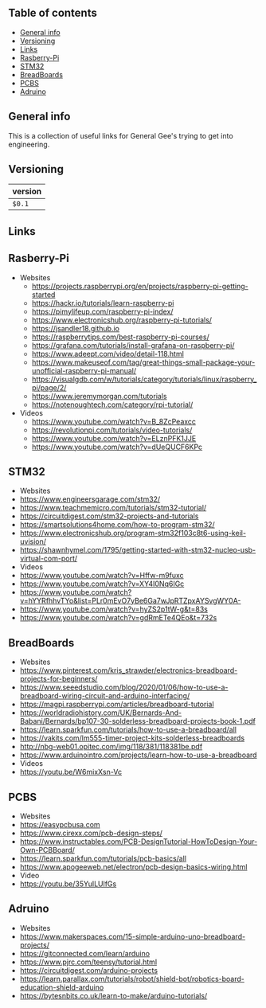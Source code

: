 ## Table of contents
* [General info](#general-info)
* [Versioning](#technologies)
* [Links](#links)
* [Rasberry-Pi](#rasberry-pi)
* [STM32](#stm32)
* [BreadBoards](#breadBoards)
* [PCBS](#pcbs)
* [Adruino](#adruino )


## General info
This is a collection of useful links for General Gee's trying to get into engineering.

## Versioning 
| version |
| :--- | 
| `$0.1` |

## Links
## Rasberry-Pi

* Websites
  * https://projects.raspberrypi.org/en/projects/raspberry-pi-getting-started		
  * https://hackr.io/tutorials/learn-raspberry-pi		
  * https://pimylifeup.com/raspberry-pi-index/		
  * https://www.electronicshub.org/raspberry-pi-tutorials/		
  * https://jsandler18.github.io		
  * https://raspberrytips.com/best-raspberry-pi-courses/		
  * https://grafana.com/tutorials/install-grafana-on-raspberry-pi/		
  * https://www.adeept.com/video/detail-118.html		
  * https://www.makeuseof.com/tag/great-things-small-package-your-unofficial-raspberry-pi-manual/		
  * https://visualgdb.com/w/tutorials/category/tutorials/linux/raspberry_pi/page/2/		
  * https://www.jeremymorgan.com/tutorials		
  * https://notenoughtech.com/category/rpi-tutorial/
* Videos
  * https://www.youtube.com/watch?v=B_8ZcPeaxcc		
  * https://revolutionpi.com/tutorials/video-tutorials/		
  * https://www.youtube.com/watch?v=ELznPFK1JJE		
  * https://www.youtube.com/watch?v=dUeQUCF6KPc
## STM32

* Websites
 * https://www.engineersgarage.com/stm32/		
 * https://www.teachmemicro.com/tutorials/stm32-tutorial/		
 * https://circuitdigest.com/stm32-projects-and-tutorials		
 * https://smartsolutions4home.com/how-to-program-stm32/		
 * https://www.electronicshub.org/program-stm32f103c8t6-using-keil-uvision/		
 * https://shawnhymel.com/1795/getting-started-with-stm32-nucleo-usb-virtual-com-port/		
* Videos
 * https://www.youtube.com/watch?v=Hffw-m9fuxc		
 * https://www.youtube.com/watch?v=XY4I0Nq6IGc		
 * https://www.youtube.com/watch?v=hYYRfhhvTYo&list=PLr0mEvO7yBe6Ga7wJpRTZpxAYSvgWY0A-		
 * https://www.youtube.com/watch?v=hyZS2p1tW-g&t=83s		
 * https://www.youtube.com/watch?v=gdRmETe4QEo&t=732s		
 
## BreadBoards

* Websites
 * https://www.pinterest.com/kris_strawder/electronics-breadboard-projects-for-beginners/	
 * https://www.seeedstudio.com/blog/2020/01/06/how-to-use-a-breadboard-wiring-circuit-and-arduino-interfacing/	
 * https://magpi.raspberrypi.com/articles/breadboard-tutorial	
 * https://worldradiohistory.com/UK/Bernards-And-Babani/Bernards/bp107-30-solderless-breadboard-projects-book-1.pdf	
 * https://learn.sparkfun.com/tutorials/how-to-use-a-breadboard/all	
 * https://vakits.com/lm555-timer-project-kits-solderless-breadboards	
 * http://nbg-web01.opitec.com/img/118/381/118381be.pdf	
 * https://www.arduinointro.com/projects/learn-how-to-use-a-breadboard	
* Videos
 * https://youtu.be/W6mixXsn-Vc

## PCBS
* Websites
 * https://easypcbusa.com
 * https://www.cirexx.com/pcb-design-steps/
 * https://www.instructables.com/PCB-DesignTutorial-HowToDesign-Your-Own-PCBBoard/
 * https://learn.sparkfun.com/tutorials/pcb-basics/all
 * https://www.apogeeweb.net/electron/pcb-design-basics-wiring.html
* Video
 * https://youtu.be/35YuILUlfGs

## Adruino 
* Websites
 * https://www.makerspaces.com/15-simple-arduino-uno-breadboard-projects/
 * https://gitconnected.com/learn/arduino
 * https://www.pjrc.com/teensy/tutorial.html
 * https://circuitdigest.com/arduino-projects
 * https://learn.parallax.com/tutorials/robot/shield-bot/robotics-board-education-shield-arduino
 * https://bytesnbits.co.uk/learn-to-make/arduino-tutorials/

